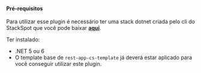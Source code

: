 #### **Pré-requisitos**
Para utilizar esse plugin é necessário ter uma stack dotnet criada pelo cli do StackSpot que você pode baixar [**aqui**](https://stackspot.com.br/).

Ter instalado:
- .NET 5 ou 6 
- O template base de `rest-app-cs-template` já deverá estar aplicado para você conseguir utilizar este plugin. 
